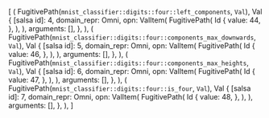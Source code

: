 [
    (
        FugitivePath(`mnist_classifier::digits::four::left_components`, `Val`),
        Val {
            [salsa id]: 4,
            domain_repr: Omni,
            opn: ValItem(
                FugitivePath(
                    Id {
                        value: 44,
                    },
                ),
            ),
            arguments: [],
        },
    ),
    (
        FugitivePath(`mnist_classifier::digits::four::components_max_downwards`, `Val`),
        Val {
            [salsa id]: 5,
            domain_repr: Omni,
            opn: ValItem(
                FugitivePath(
                    Id {
                        value: 46,
                    },
                ),
            ),
            arguments: [],
        },
    ),
    (
        FugitivePath(`mnist_classifier::digits::four::components_max_heights`, `Val`),
        Val {
            [salsa id]: 6,
            domain_repr: Omni,
            opn: ValItem(
                FugitivePath(
                    Id {
                        value: 47,
                    },
                ),
            ),
            arguments: [],
        },
    ),
    (
        FugitivePath(`mnist_classifier::digits::four::is_four`, `Val`),
        Val {
            [salsa id]: 7,
            domain_repr: Omni,
            opn: ValItem(
                FugitivePath(
                    Id {
                        value: 48,
                    },
                ),
            ),
            arguments: [],
        },
    ),
]